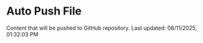 # Auto Push File

Content that will be pushed to GitHub repository.
Last updated: 08/11/2025, 01:32:03 PM
